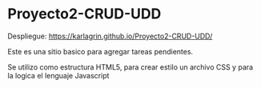 # Proyecto2-CRUD-UDD
Despliegue: https://karlagrin.github.io/Proyecto2-CRUD-UDD/

Este es una sitio basico para agregar tareas pendientes.

Se utilizo como estructura HTML5, para crear estilo un archivo CSS y para la logica el lenguaje Javascript

